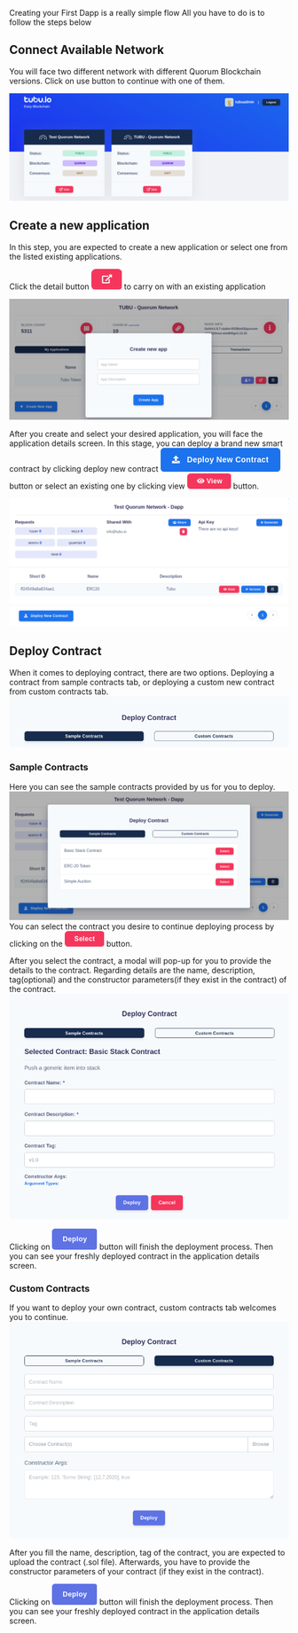 
Creating your First Dapp is a really simple flow 
All you have to do is to follow the steps below

## Connect Available Network

You will face two different network with different Quorum Blockchain versions. 
Click on use button to continue with one of them.



![](_media/create_first_app/connect_network.png)


## Create a new application
In this step, you are expected to create a new application or select one from the listed existing applications. 

Click the detail button ![](_media/create_first_app/detail_button.png ':size=30') to carry on with an existing application



![](_media/create_first_app/create_app.png)

After you create and select your desired application, you will face the application details screen. In this stage, 
you can deploy a brand new smart contract by clicking deploy new contract ![](_media/create_first_app/deploy_new.png ':size=150') button or select an existing one by clicking view ![](_media/create_first_app/view_details.png ) button.

![](_media/create_first_app/application_details.png)

## Deploy Contract
When it comes to deploying contract, there are two options. Deploying a contract from sample contracts tab, or deploying a custom new contract from custom contracts tab.
![](_media/create_first_app/deploy_contract.png)


### Sample Contracts
Here you can see the sample contracts provided by us for you to deploy. 
![](_media/create_first_app/deploy_sample_contract.png)
You can select the contract you desire to continue deploying process by clicking on the ![](_media/create_first_app/select_sample_contract.png) button.

After you select the contract, a modal will pop-up for you to provide the details to the contract. Regarding details are the name, description, tag(optional) and the constructor parameters(if they exist in the contract) of the contract.
![](_media/create_first_app/deploy_sample_inputs.png)

Clicking on ![](_media/create_first_app/deploy_btn.png ':size=70') button will finish the deployment process. Then you can see your freshly deployed contract in the application details screen.

### Custom Contracts
If you want to deploy your own contract, custom contracts tab welcomes you to continue.
![](_media/create_first_app/deploy_custom_inputs.png)

After you fill the name, description, tag of the contract, you are expected to upload the contract (.sol file). Afterwards, you have to provide the constructor parameters of your contract (if they exist in the contract). 

Clicking on ![](_media/create_first_app/deploy_btn.png ':size=70') button will finish the deployment process. Then you can see your freshly deployed contract in the application details screen.